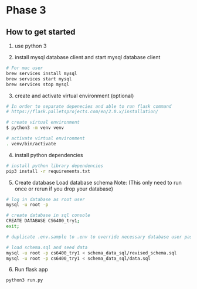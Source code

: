 # Phase 3

## How to get started
1. use python 3

2. install mysql database client and start mysql database client
```sh
# For mac user
brew services install mysql
brew services start mysql
brew services stop mysql
```

3. create and activate virtual environment (optional)
```sh
# In order to separate depenecies and able to run flask command
# https://flask.palletsprojects.com/en/2.0.x/installation/

# create virtual environment
$ python3 -m venv venv

# activate virtual environment
. venv/bin/activate
```

4. install python dependencies
```sh
# install python library dependencies
pip3 install -r requirements.txt
```

5. Create database Load database schema
Note: (This only need to run once or rerun if you drop your database)
```sh
# log in database as root user
mysql -u root -p

# create database in sql console
CREATE DATABASE CS6400_try1;
exit;

# duplicate .env.sample to .env to override necessary database user password or user name

# load schema.sql and seed data
mysql -u root -p cs6400_try1 < schema_data_sql/revised_schema.sql
mysql -u root -p cs6400_try1 < schema_data_sql/data.sql
```

6. Run flask app
```sh
python3 run.py
```
